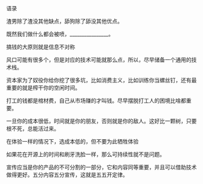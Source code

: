 语录

渣男除了渣没其他缺点，舔狗除了舔没其他优点。

既然我们做什么都会被喷，________________。

搞钱的大原则就是信息不对称

风口可能有很多个，但是对应的技术可能就那么点，所以，尽早储备一个通用的技术栈。

资本家为了奴役你给你挖了很多坑，比如消费主义，比如训练你当螺丝钉，还有最重要的就是榨干你的空闲时间。

打工的钱都是棺材费，自己从市场赚的才叫钱。尽早摆脱打工人的困境比啥都重要。

一旦你的成本很低，时间就是你的朋友，否则就是你的敌人。这好比一颗树，只要根不死，总能活过来。

在体验一样的情况下，选成本低的，但不要为此牺牲体验

如果花在开源上的时间和刷牙洗脸一样，那么可持续性就不是问题。

宣传应当是你的产品的不可分割的一部分，它和内容同等重要，并且可以借助技术做得更好。五分内容五分宣传，这就是五五开定律。

